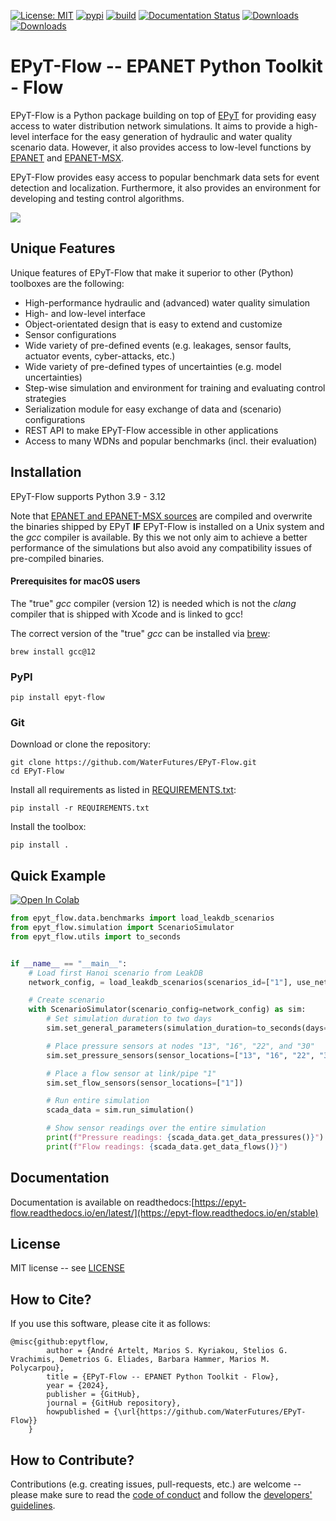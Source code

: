 [![License: MIT](https://img.shields.io/badge/License-MIT-yellow.svg)](https://opensource.org/licenses/MIT)
[![pypi](https://img.shields.io/pypi/v/epyt-flow.svg)](https://pypi.org/project/epyt-flow/)
[![build](https://github.com/WaterFutures/EPyT-Flow/actions/workflows/build_tests.yml/badge.svg)](https://github.com/WaterFutures/EPyT-Flow/actions/workflows/build_tests.yml)
[![Documentation Status](https://readthedocs.org/projects/epyt-flow/badge/?version=stable)](https://epyt-flow.readthedocs.io/en/stable/?badge=stable)
[![Downloads](https://static.pepy.tech/badge/epyt-flow)](https://pepy.tech/project/epyt-flow)
[![Downloads](https://static.pepy.tech/badge/epyt-flow/month)](https://pepy.tech/project/epyt-flow)

# EPyT-Flow -- EPANET Python Toolkit - Flow

EPyT-Flow is a Python package building on top of [EPyT](https://github.com/OpenWaterAnalytics/EPyT) 
for providing easy access to water distribution network simulations.
It aims to provide a high-level interface for the easy generation of hydraulic and water quality scenario data.
However, it also provides access to low-level functions by [EPANET](https://github.com/USEPA/EPANET2.2) 
and [EPANET-MSX](https://github.com/USEPA/EPANETMSX/).

EPyT-Flow provides easy access to popular benchmark data sets for event detection and localization.
Furthermore, it also provides an environment for developing and testing control algorithms.

![](https://github.com/WaterFutures/EPyT-Flow/blob/main/docs/_static/net1_plot.png?raw=true)


## Unique Features

Unique features of EPyT-Flow that make it superior to other (Python) toolboxes are the following:

- High-performance hydraulic and (advanced) water quality simulation
- High- and low-level interface
- Object-orientated design that is easy to extend and customize
- Sensor configurations
- Wide variety of pre-defined events (e.g. leakages, sensor faults, actuator events, cyber-attacks, etc.)
- Wide variety of pre-defined types of uncertainties (e.g. model uncertainties)
- Step-wise simulation and environment for training and evaluating control strategies
- Serialization module for easy exchange of data and (scenario) configurations
- REST API to make EPyT-Flow accessible in other applications
- Access to many WDNs and popular benchmarks (incl. their evaluation)


## Installation

EPyT-Flow supports Python 3.9 - 3.12

Note that [EPANET and EPANET-MSX sources](epyt_flow/EPANET/) are compiled and overwrite the binaries
shipped by EPyT **IF** EPyT-Flow is installed on a Unix system and the *gcc* compiler is available.
By this we not only aim to achieve a better performance of the simulations but also avoid any
compatibility issues of pre-compiled binaries.

#### Prerequisites for macOS users
The "true" *gcc* compiler (version 12) is needed which is not the
*clang* compiler that is shipped with Xcode and is linked to gcc!

The correct version of the "true" *gcc* can be installed via [brew](https://brew.sh/):
```
brew install gcc@12
```

### PyPI

```
pip install epyt-flow
```

### Git
Download or clone the repository:
```
git clone https://github.com/WaterFutures/EPyT-Flow.git
cd EPyT-Flow
```

Install all requirements as listed in [REQUIREMENTS.txt](REQUIREMENTS.txt):
```
pip install -r REQUIREMENTS.txt
```

Install the toolbox:
```
pip install .
```

## Quick Example

<a target="_blank" href="https://colab.research.google.com/github/WaterFutures/EPyT-Flow/blob/main/docs/examples/basic_usage.ipynb">
<img src="https://colab.research.google.com/assets/colab-badge.svg" alt="Open In Colab"/>
</a>

```python
from epyt_flow.data.benchmarks import load_leakdb_scenarios
from epyt_flow.simulation import ScenarioSimulator
from epyt_flow.utils import to_seconds


if __name__ == "__main__":
    # Load first Hanoi scenario from LeakDB
    network_config, = load_leakdb_scenarios(scenarios_id=["1"], use_net1=False)

    # Create scenario
    with ScenarioSimulator(scenario_config=network_config) as sim:
        # Set simulation duration to two days
        sim.set_general_parameters(simulation_duration=to_seconds(days=2))

        # Place pressure sensors at nodes "13", "16", "22", and "30"
        sim.set_pressure_sensors(sensor_locations=["13", "16", "22", "30"])

        # Place a flow sensor at link/pipe "1"
        sim.set_flow_sensors(sensor_locations=["1"])

        # Run entire simulation
        scada_data = sim.run_simulation()

        # Show sensor readings over the entire simulation
        print(f"Pressure readings: {scada_data.get_data_pressures()}")
        print(f"Flow readings: {scada_data.get_data_flows()}")
```

## Documentation

Documentation is available on readthedocs:[https://epyt-flow.readthedocs.io/en/latest/](https://epyt-flow.readthedocs.io/en/stable)

## License

MIT license -- see [LICENSE](LICENSE)

## How to Cite?

If you use this software, please cite it as follows:

```
@misc{github:epytflow,
        author = {André Artelt, Marios S. Kyriakou, Stelios G. Vrachimis, Demetrios G. Eliades, Barbara Hammer, Marios M. Polycarpou},
        title = {EPyT-Flow -- EPANET Python Toolkit - Flow},
        year = {2024},
        publisher = {GitHub},
        journal = {GitHub repository},
        howpublished = {\url{https://github.com/WaterFutures/EPyT-Flow}}
    }
```

## How to Contribute?

Contributions (e.g. creating issues, pull-requests, etc.) are welcome -- please make sure to read the [code of conduct](CODE_OF_CONDUCT.md) and follow the [developers' guidelines](DEVELOPERS.md).
